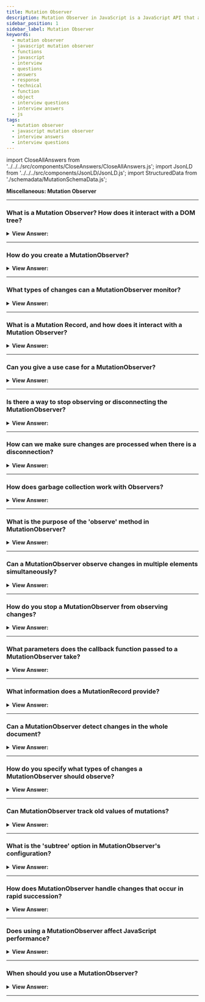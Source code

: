 ```yaml
---
title: Mutation Observer
description: Mutation Observer in JavaScript is a JavaScript API that allows you to observe changes in the DOM. - JavaScript Interview Questions & Answers
sidebar_position: 1
sidebar_label: Mutation Observer
keywords:
  - mutation observer
  - javascript mutation observer
  - functions
  - javascript
  - interview
  - questions
  - answers
  - response
  - technical
  - function
  - object
  - interview questions
  - interview answers
  - js
tags:
  - mutation observer
  - javascript mutation observer
  - interview answers
  - interview questions
---
```


import CloseAllAnswers from '../../../src/components/CloseAnswers/CloseAllAnswers.js';
import JsonLD from '../../../src/components/JsonLD/JsonLD.js';
import StructuredData from './schemadata/MutationSchemaData.js';

<JsonLD data={StructuredData} />

<head>
  <title>Mutation Observer | JavaScript Frontend Interview Questions</title>
</head>

**Miscellaneous: Mutation Observer**

<CloseAllAnswers />

---

### What is a Mutation Observer? How does it interact with a DOM tree?

<details>
  <summary><strong>View Answer:</strong></summary>
  <div>
  <div><strong>Interview Response:</strong> MutationObserver is a built-in object that observes a DOM element and fires a callback when it detects a change. It was designed to replace the older Mutation Events feature, part of the DOM3 Events specification.
    </div><br/>
  <div><strong>Technical Details:</strong> To keep your web page up-to-date with any changes made to its structure, you can use a MutationObserver - a DOM observer that registers a callback function that is called whenever the DOM tree is changed. For instance, you can use a MutationObserver to monitor changes to the list of items in a ul element, and update the page accordingly whenever an item is added or removed from the list. This makes MutationObservers a powerful tool, especially when dealing with pages that have a lot of dynamic content.
    </div><br/>
    <strong>Syntax: </strong> let observer = new MutationObserver(callback);<br /><br />
  </div>
  <div><strong className="codeExample">Code Example:</strong><br /><br />

  <div></div>

```js
// Select the target node
const targetNode = document.getElementById('my-element');

// Create an observer instance
const observer = new MutationObserver((mutationsList, observer) => {
  // Handle the mutations
  for (let mutation of mutationsList) {
    if (mutation.type === 'childList') {
      console.log('A child node has been added or removed.');
    } else if (mutation.type === 'attributes') {
      console.log('The ' + mutation.attributeName + ' attribute was modified.');
    }
  }
});

// Configuration of the observer
const config = {
  attributes: true,
  childList: true,
  subtree: true
};

// Start observing the target node
observer.observe(targetNode, config);

// Later, you can disconnect the observer
// observer.disconnect();

```

  </div>
</details>

---

### How do you create a MutationObserver?

<details>
  <summary><strong>View Answer:</strong></summary>
  <div>
  <div><strong>Interview Response:</strong> A MutationObserver is created by instantiating a new MutationObserver object and providing a callback function to handle mutations.
  </div><br />
  <div><strong className="codeExample">Code Example:</strong><br /><br />

  <div></div>

```js
let observer = new MutationObserver(callback);
```

  </div>
  </div>
</details>

---

### What types of changes can a MutationObserver monitor?

<details>
  <summary><strong>View Answer:</strong></summary>
  <div>
  <div><strong>Interview Response:</strong> A MutationObserver can monitor changes to the DOM, including changes to an element's attributes, text content, or child nodes, as well as addition or removal of elements in the tree.
  </div><br />
  <div><strong className="codeExample">Code Example:</strong><br /><br />

  <div></div>

```js
// Select the node that will be observed for mutations
let targetNode = document.getElementById('target');

// Create an observer instance linked to the callback function
let observer = new MutationObserver(function(mutationsList, observer) {
    for(let mutation of mutationsList) {
        if (mutation.type === 'childList') {
            console.log('A child node has been added or removed.');
        }
        else if (mutation.type === 'attributes') {
            console.log('The ' + mutation.attributeName + ' attribute was modified.');
        }
    }
});

// Configuration of the observer: 
let config = { attributes: true, childList: true, subtree: true };

// Start observing the target node for configured mutations
observer.observe(targetNode, config);

// Later, you can stop observing
// observer.disconnect();
```

  </div>
  </div>
</details>

---

### What is a Mutation Record, and how does it interact with a Mutation Observer?

<details>
  <summary><strong>View Answer:</strong></summary>
  <div>
  <div><strong>Interview Response:</strong> A MutationRecord is an object that provides details about a specific DOM change. It's generated by a MutationObserver when a monitored DOM mutation occurs.
    </div><br/>
  <div><strong>Technical Response:</strong> A MutationRecord is an object that provides details about a specific DOM change. It is generated by a MutationObserver when a monitored DOM mutation occurs.</div><br/>
  <div><p><strong>The MutationRecord object has the following properties:</strong></p>
<ul>
<li><strong>type:</strong> The type of mutation that occurred.</li>
<li><strong>target:</strong> The node that was mutated.</li>
<li><strong>addedNodes:</strong> A list of the nodes that were added.</li>
<li><strong>removedNodes:</strong> A list of the nodes that were removed.</li>
<li><strong>changedNodes:</strong> A list of the nodes that were changed.</li>
<li><strong>characterData:</strong> The new character data for the node.</li>
<li><strong>attributeName:</strong> The name of the attribute that was changed.</li>
<li><strong>attributeNamespace:</strong> The namespace of the attribute that was changed.</li>
<li><strong>attributeOldValue:</strong> The old value of the attribute.</li>
<li><strong>attributeNewValue:</strong> The new value of the attribute.</li>
</ul>
    </div>
  </div>
</details>

---

### Can you give a use case for a MutationObserver?

<details>
  <summary><strong>View Answer:</strong></summary>
  <div>
  <div><strong>Interview Response:</strong> A common use case for MutationObserver is to perform actions when specific changes to the DOM occur. For instance, you might want to trigger a function whenever a certain element is added to the page.
    </div><br/>
  <div><strong>Technical Response:</strong> A good use case is when you need to add a third-party script that contains proper functionality and does something unwanted, like injecting unwanted HTML elements. Naturally, the third-party script provides no mechanisms to remove it. Using MutationObserver, we can detect when the unwanted element appears in our DOM and remove it.
    </div><br />
  <div><strong className="codeExample">Code Example:</strong><br /><br />

  <div></div>

```js
// Define a callback function to be executed when mutations are observed
let callback = function(mutationsList, observer) {
    for(let mutation of mutationsList) {
        if (mutation.type === 'childList') {
            let addedNodes = Array.from(mutation.addedNodes);
            let dynamicElements = addedNodes.filter(node => node.classList && node.classList.contains('dynamic-element'));
            if (dynamicElements.length > 0) {
                console.log('A .dynamic-element node has been added.');
                dynamicElements.forEach(node => {
                    // Perform operations with the new dynamic element
                    node.style.color = 'red';
                });
            }
        }
    }
};

// Create a new observer instance linked to the callback function
let observer = new MutationObserver(callback);

// Start observing the document with the configured parameters
observer.observe(document.body, { childList: true, subtree: true });

// Later, you can stop observing
// observer.disconnect();

```

  </div>
  </div>
</details>

---

### Is there a way to stop observing or disconnecting the MutationObserver?

<details>
  <summary><strong>View Answer:</strong></summary>
  <div>
  <div><strong>Interview Response:</strong> Yes, you can stop or disconnect the observer by calling the `disconnect()` method. It tells the observer to stop watching for mutations. We can reuse the observer by calling its `observe()` method again.
    </div><br />
    <strong>Syntax: </strong> observer.disconnect();<br /><br />
  <div><strong className="codeExample">Code Example:</strong><br /><br />

  <div></div>

```js
// Select the node that will be observed for mutations
let targetNode = document.getElementById('target');

// Define a callback function to be executed when mutations are observed
let callback = function(mutationsList, observer) {
    for(let mutation of mutationsList) {
        if (mutation.type === 'childList') {
            console.log('A child node has been added or removed.');
        }
    }
};

// Create a new observer instance linked to the callback function
let observer = new MutationObserver(callback);

// Configuration of the observer: 
let config = { childList: true };

// Start observing the target node for configured mutations
observer.observe(targetNode, config);

// Later, you can stop observing
observer.disconnect();
```

  </div>
  </div>
</details>

---

### How can we make sure changes are processed when there is a disconnection?

<details>
  <summary><strong>View Answer:</strong></summary>
  <div>
  <div><strong>Interview Response:</strong> When we cease observing, it's conceivable that the observer hasn't yet processed some changes. In such instances, we employ the observer. `observer.takeRecords()` returns a list of unprocessed mutation records that occurred but remained handled by the callback.
    </div><br />
  <div><strong className="codeExample">Code Example:</strong><br /><br />

  <div></div>

```js
// get a list of unprocessed mutations
// should be called before disconnecting,
// if you care about possibly unhandled recent mutations
let mutationRecords = observer.takeRecords();

// stop tracking changes
observer.disconnect();
```

  </div>
  </div>
</details>

---

### How does garbage collection work with Observers?

<details>
  <summary><strong>View Answer:</strong></summary>
  <div>
  <div><strong>Interview Response:</strong> An Observer does not prevent garbage collection of its target. If the target or observer is dereferenced and not reachable, it can be garbage collected.
    </div>
  <div><strong>Technical Response:</strong> Internally, observers employ weak references to nodes. A node can be trash collected if it is deleted from the DOM and becomes inaccessible, and the observation of a DOM node does not stop garbage collection. With MutationObserver, it is important to explicitly disconnect the observer when you are done with it, especially when the observer is scoped globally or outside of the function that starts it. If not disconnected, the observer keeps watching for mutations, which could lead to memory leaks.
    </div><br />
  <div><strong className="codeExample">Code Example:</strong><br /><br />

  <div></div>

```js
function observeNode(node) {
    // Create an observer instance
    let observer = new MutationObserver(function() {
        console.log('Node changed!');
    });

    // Start observing the node for configured mutations
    observer.observe(node, { attributes: true, childList: true, subtree: true });

    // Return the observer
    return observer;
}

// Assume someNode is a DOM node
let someNode = document.getElementById('target');

let observer = observeNode(someNode);

// When you're done observing changes, disconnect the observer
// This allows the JavaScript engine to garbage collect the observer instance, avoiding a memory leak
setTimeout(() => {
    observer.disconnect();
}, 5000); // Stop observing after 5 seconds
```

  </div>
  </div>
</details>

---

### What is the purpose of the 'observe' method in MutationObserver?

<details>
  <summary><strong>View Answer:</strong></summary>
  <div>
  <div><strong>Interview Response:</strong> The observe method in MutationObserver is used to monitor changes to DOM nodes and their descendants. It can be used to detect changes such as insertions, deletions, and modifications of elements.
  </div>
  </div>
</details>

---

### Can a MutationObserver observe changes in multiple elements simultaneously?

<details>
  <summary><strong>View Answer:</strong></summary>
  <div>
  <div><strong>Interview Response:</strong> Yes, a MutationObserver can observe changes in multiple elements simultaneously. It does this by registering multiple MutationObservers, each of which observes a different set of elements. When any of the observed elements changes, the MutationObserver will be notified.
  </div><br />
  <div><strong className="codeExample">Code Example:</strong><br /><br />

  <div></div>

```js
// call `observe()` on that MutationObserver instance,
// passing it the element to observe, and the options object
observer.observe(elementToObserve, { subtree: true, childList: true });
```

  </div>
  </div>
</details>

---

### How do you stop a MutationObserver from observing changes?

<details>
  <summary><strong>View Answer:</strong></summary>
  <div>
  <div><strong>Interview Response:</strong> By using the `disconnect` method, you can stop a MutationObserver from monitoring changes in the DOM.
  </div>
  </div>
</details>

---

### What parameters does the callback function passed to a MutationObserver take?

<details>
  <summary><strong>View Answer:</strong></summary>
  <div>
  <div><strong>Interview Response:</strong> The callback function takes two parameters: an array of MutationRecords and the MutationObserver instance itself.
  </div><br />
  <div><strong className="codeExample">Code Example:</strong><br /><br />

  <div></div>

```js
// Define a callback function to be executed when mutations are observed
let callback = function(mutationsList, observer) {
    for(let mutation of mutationsList) {
        if (mutation.type === 'childList') {
            console.log('A child node has been added or removed.');
        }
        else if (mutation.type === 'attributes') {
            console.log(`The ${mutation.attributeName} attribute was modified on ${mutation.target.nodeName}`);
        }
    }
};

// Create a new observer instance linked to the callback function
let observer = new MutationObserver(callback);

// Start observing the document with the configured parameters
observer.observe(document.body, { attributes: true, childList: true, subtree: true });

// Later, you can stop observing
// observer.disconnect();
```

  </div>
  </div>
</details>

---

### What information does a MutationRecord provide?

<details>
  <summary><strong>View Answer:</strong></summary>
  <div>
  <div><strong>Interview Response:</strong> A MutationRecord provides details about a specific mutation, like the type of mutation, target node, and the previous and new values.
  </div><br />
  </div>
</details>

---

### Can a MutationObserver detect changes in the whole document?

<details>
  <summary><strong>View Answer:</strong></summary>
  <div>
  <div><strong>Interview Response:</strong> Yes, by invoking the `observe` method on the document object or the root node of your DOM.
  </div>
  </div>
</details>

---

### How do you specify what types of changes a MutationObserver should observe?

<details>
  <summary><strong>View Answer:</strong></summary>
  <div>
  <div><strong>Interview Response:</strong> You specify what changes a MutationObserver should observe by passing a configuration object to the `observe()` method. The object can have properties: `childList`, `attributes`, `characterData`, and `subtree`.
  </div><br />
  <div><strong className="codeExample">Code Example:</strong><br /><br />

  <div></div>

```js
// Select the node that will be observed for mutations
let targetNode = document.getElementById('target');

// Define a callback function to be executed when mutations are observed
let callback = function(mutationsList, observer) {
    for(let mutation of mutationsList) {
        if (mutation.type === 'childList') {
            console.log('A child node has been added or removed.');
        } else if (mutation.type === 'attributes') {
            console.log('The ' + mutation.attributeName + ' attribute was modified.');
        }
    }
};

// Create a new observer instance linked to the callback function
let observer = new MutationObserver(callback);

// Configuration of the observer: 
let config = { attributes: true, childList: true };

// Start observing the target node for configured mutations
observer.observe(targetNode, config);

// Later, you can stop observing
// observer.disconnect();
```

  </div>
  </div>
</details>

---

### Can MutationObserver track old values of mutations?

<details>
  <summary><strong>View Answer:</strong></summary>
  <div>
  <div><strong>Interview Response:</strong> Yes, a `MutationObserver` can track old values of mutations. This can be done by setting the `attributeOldValue` or `characterDataOldValue` properties to `true` in the observer's configuration.
  </div><br />
  <div><strong className="codeExample">Code Example:</strong><br /><br />

  <div></div>

```js
// Create a new observer instance linked to the callback function
let observer = new MutationObserver(callback);

// Configuration of the observer:
let config = { attributes: true, attributeOldValue: true };

// Start observing the target node for configured mutations
observer.observe(targetNode, config);

// Later, you can stop observing
// observer.disconnect();
```

  </div>
  </div>
</details>

---

### What is the 'subtree' option in MutationObserver's configuration?

<details>
  <summary><strong>View Answer:</strong></summary>
  <div>
  <div><strong>Interview Response:</strong> The 'subtree' option, when set to true, directs the MutationObserver to also observe changes in the descendants of the target node.
  </div><br />
  <div><strong className="codeExample">Code Example:</strong><br /><br />

  <div></div>

```js
// Configuration of the observer:
let config = { attributes: true, subtree: true };
```

  </div>
  </div>
</details>

---

### How does MutationObserver handle changes that occur in rapid succession?

<details>
  <summary><strong>View Answer:</strong></summary>
  <div>
  <div><strong>Interview Response:</strong> MutationObserver batches changes that occur in quick succession and calls the callback function once with all changes.
  </div>
  </div>
</details>

---

### Does using a MutationObserver affect JavaScript performance?

<details>
  <summary><strong>View Answer:</strong></summary>
  <div>
  <div><strong>Interview Response:</strong> Yes, MutationObservers can impact performance if used excessively or improperly due to the overhead of monitoring DOM changes.
  </div>
  </div>
</details>

---

### When should you use a MutationObserver?

<details>
  <summary><strong>View Answer:</strong></summary>
  <div>
  <div><strong>Interview Response:</strong> We should use MutationObserver when we need to react to DOM changes that can't be tracked through event handlers or other means.
  </div>
  </div>
</details>

---
